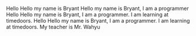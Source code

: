 Hello
Hello my name is Bryant
Hello my name is Bryant, I am a programmer
Hello Hello my name is Bryant, I am a programmer. I am learning at timedoors.
Hello Hello my name is Bryant, I am a programmer. I am learning at timedoors. My teacher is Mr. Wahyu
